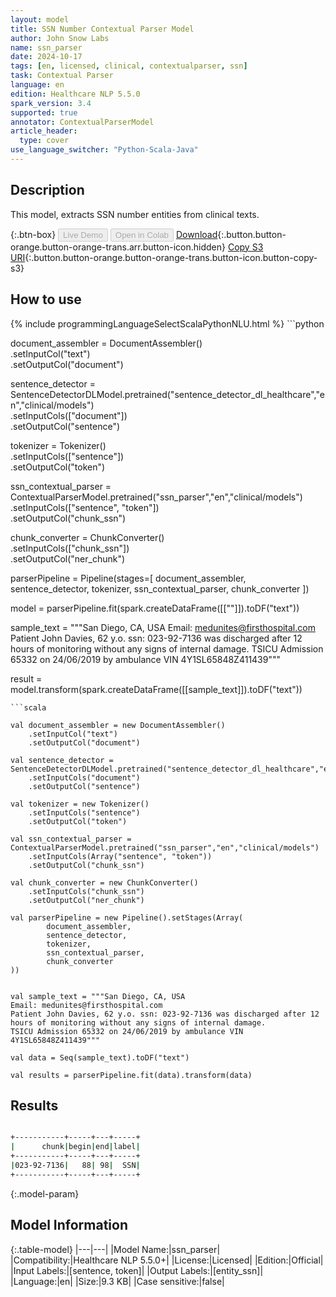 ```yaml
---
layout: model
title: SSN Number Contextual Parser Model
author: John Snow Labs
name: ssn_parser
date: 2024-10-17
tags: [en, licensed, clinical, contextualparser, ssn]
task: Contextual Parser
language: en
edition: Healthcare NLP 5.5.0
spark_version: 3.4
supported: true
annotator: ContextualParserModel
article_header:
  type: cover
use_language_switcher: "Python-Scala-Java"
---
```


## Description

This model, extracts SSN number entities from clinical texts.

{:.btn-box}
<button class="button button-orange" disabled>Live Demo</button>
<button class="button button-orange" disabled>Open in Colab</button>
[Download](https://s3.amazonaws.com/auxdata.johnsnowlabs.com/clinical/models/ssn_parser_en_5.5.0_3.4_1729208861023.zip){:.button.button-orange.button-orange-trans.arr.button-icon.hidden}
[Copy S3 URI](s3://auxdata.johnsnowlabs.com/clinical/models/ssn_parser_en_5.5.0_3.4_1729208861023.zip){:.button.button-orange.button-orange-trans.button-icon.button-copy-s3}

## How to use



<div class="tabs-box" markdown="1">
{% include programmingLanguageSelectScalaPythonNLU.html %}
```python

document_assembler = DocumentAssembler() \
    .setInputCol("text") \
    .setOutputCol("document")

sentence_detector = SentenceDetectorDLModel.pretrained("sentence_detector_dl_healthcare","en","clinical/models")\
    .setInputCols(["document"])\
    .setOutputCol("sentence")

tokenizer = Tokenizer() \
    .setInputCols(["sentence"]) \
    .setOutputCol("token")

ssn_contextual_parser = ContextualParserModel.pretrained("ssn_parser","en","clinical/models") \
    .setInputCols(["sentence", "token"]) \
    .setOutputCol("chunk_ssn") 

chunk_converter = ChunkConverter() \
    .setInputCols(["chunk_ssn"]) \
    .setOutputCol("ner_chunk")

parserPipeline = Pipeline(stages=[
        document_assembler,
        sentence_detector,
        tokenizer,
        ssn_contextual_parser,
        chunk_converter
        ])

model = parserPipeline.fit(spark.createDataFrame([[""]]).toDF("text"))

sample_text = """San Diego, CA, USA
Email: medunites@firsthospital.com
Patient John Davies, 62 y.o. ssn: 023-92-7136 was discharged after 12 hours of monitoring without any signs of internal damage.
TSICU Admission 65332 on 24/06/2019 by ambulance VIN 4Y1SL65848Z411439"""

result = model.transform(spark.createDataFrame([[sample_text]]).toDF("text"))

```
```scala

val document_assembler = new DocumentAssembler()
    .setInputCol("text")
    .setOutputCol("document")

val sentence_detector = SentenceDetectorDLModel.pretrained("sentence_detector_dl_healthcare","en","clinical/models")
    .setInputCols("document")
    .setOutputCol("sentence")

val tokenizer = new Tokenizer()
    .setInputCols("sentence")
    .setOutputCol("token")

val ssn_contextual_parser = ContextualParserModel.pretrained("ssn_parser","en","clinical/models")
    .setInputCols(Array("sentence", "token"))
    .setOutputCol("chunk_ssn") 

val chunk_converter = new ChunkConverter()
    .setInputCols("chunk_ssn")
    .setOutputCol("ner_chunk")

val parserPipeline = new Pipeline().setStages(Array(
        document_assembler,
        sentence_detector,
        tokenizer,
        ssn_contextual_parser,
        chunk_converter
))


val sample_text = """San Diego, CA, USA
Email: medunites@firsthospital.com
Patient John Davies, 62 y.o. ssn: 023-92-7136 was discharged after 12 hours of monitoring without any signs of internal damage.
TSICU Admission 65332 on 24/06/2019 by ambulance VIN 4Y1SL65848Z411439"""

val data = Seq(sample_text).toDF("text")

val results = parserPipeline.fit(data).transform(data)

```
</div>

## Results

```bash

+-----------+-----+---+-----+
|      chunk|begin|end|label|
+-----------+-----+---+-----+
|023-92-7136|   88| 98|  SSN|
+-----------+-----+---+-----+

```

{:.model-param}
## Model Information

{:.table-model}
|---|---|
|Model Name:|ssn_parser|
|Compatibility:|Healthcare NLP 5.5.0+|
|License:|Licensed|
|Edition:|Official|
|Input Labels:|[sentence, token]|
|Output Labels:|[entity_ssn]|
|Language:|en|
|Size:|9.3 KB|
|Case sensitive:|false|